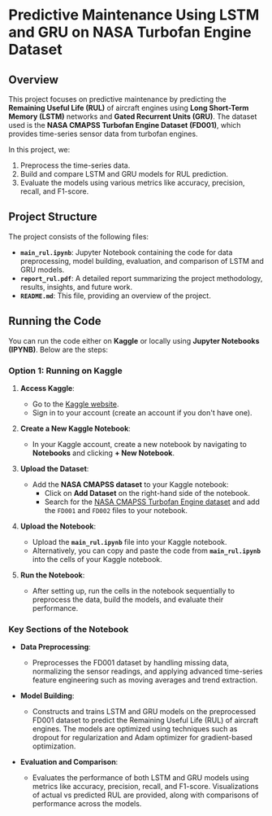 # **Predictive Maintenance Using LSTM and GRU on NASA Turbofan Engine Dataset**

## **Overview**

This project focuses on predictive maintenance by predicting the **Remaining Useful Life (RUL)** of aircraft engines using **Long Short-Term Memory (LSTM)** networks and **Gated Recurrent Units (GRU)**. The dataset used is the **NASA CMAPSS Turbofan Engine Dataset (FD001)**, which provides time-series sensor data from turbofan engines.

In this project, we:
1. Preprocess the time-series data.
2. Build and compare LSTM and GRU models for RUL prediction.
3. Evaluate the models using various metrics like accuracy, precision, recall, and F1-score.

## **Project Structure**

The project consists of the following files:

- **`main_rul.ipynb`**: Jupyter Notebook containing the code for data preprocessing, model building, evaluation, and comparison of LSTM and GRU models.
- **`report_rul.pdf`**: A detailed report summarizing the project methodology, results, insights, and future work.
- **`README.md`**: This file, providing an overview of the project.

## **Running the Code**

You can run the code either on **Kaggle** or locally using **Jupyter Notebooks (IPYNB)**. Below are the steps:

### **Option 1: Running on Kaggle**

1. **Access Kaggle**:
   - Go to the [Kaggle website](https://www.kaggle.com/).
   - Sign in to your account (create an account if you don't have one).

2. **Create a New Kaggle Notebook**:
   - In your Kaggle account, create a new notebook by navigating to **Notebooks** and clicking **+ New Notebook**.

3. **Upload the Dataset**:
   - Add the **NASA CMAPSS dataset** to your Kaggle notebook:
     - Click on **Add Dataset** on the right-hand side of the notebook.
     - Search for the [NASA CMAPSS Turbofan Engine dataset](https://www.kaggle.com/datasets/behrad3d/nasa-cmaps) and add the `FD001` and `FD002` files to your notebook.

4. **Upload the Notebook**:
   - Upload the **`main_rul.ipynb`** file into your Kaggle notebook.
   - Alternatively, you can copy and paste the code from **`main_rul.ipynb`** into the cells of your Kaggle notebook.

5. **Run the Notebook**:
   - After setting up, run the cells in the notebook sequentially to preprocess the data, build the models, and evaluate their performance.
  
### **Key Sections of the Notebook**

- **Data Preprocessing**: 
  - Preprocesses the FD001 dataset by handling missing data, normalizing the sensor readings, and applying advanced time-series feature engineering such as moving averages and trend extraction.
  
- **Model Building**:
  - Constructs and trains LSTM and GRU models on the preprocessed FD001 dataset to predict the Remaining Useful Life (RUL) of aircraft engines. The models are optimized using techniques such as dropout for regularization and Adam optimizer for gradient-based optimization.
  
- **Evaluation and Comparison**:
  - Evaluates the performance of both LSTM and GRU models using metrics like accuracy, precision, recall, and F1-score. Visualizations of actual vs predicted RUL are provided, along with comparisons of performance across the models.

